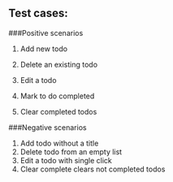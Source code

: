 ## Test cases:

###Positive scenarios
1. Add new todo
2. Delete an existing todo
3. Edit a todo
4. Mark to do completed
   
5. Clear completed todos

###Negative scenarios
1. Add todo without a title
2. Delete todo from an empty list
3. Edit a todo with single click
4. Clear complete clears not completed todos
